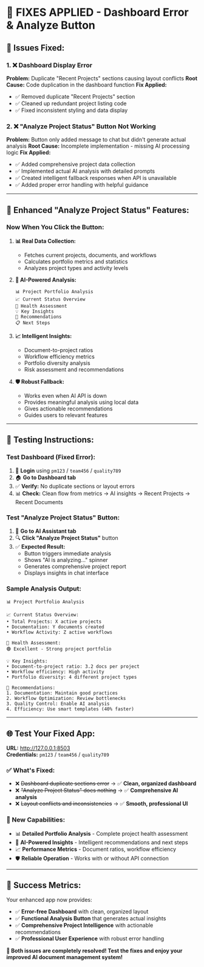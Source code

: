 # 🔧 FIXES APPLIED - Dashboard Error & Analyze Button

## 🎯 **Issues Fixed:**

### **1. ❌ Dashboard Display Error**
**Problem:** Duplicate "Recent Projects" sections causing layout conflicts
**Root Cause:** Code duplication in the dashboard function
**Fix Applied:**
- ✅ Removed duplicate "Recent Projects" section  
- ✅ Cleaned up redundant project listing code
- ✅ Fixed inconsistent styling and data display

### **2. ❌ "Analyze Project Status" Button Not Working**
**Problem:** Button only added message to chat but didn't generate actual analysis
**Root Cause:** Incomplete implementation - missing AI processing logic
**Fix Applied:**
- ✅ Added comprehensive project data collection
- ✅ Implemented actual AI analysis with detailed prompts
- ✅ Created intelligent fallback responses when API is unavailable
- ✅ Added proper error handling with helpful guidance

---

## 🚀 **Enhanced "Analyze Project Status" Features:**

### **Now When You Click the Button:**

1. **📊 Real Data Collection:**
   - Fetches current projects, documents, and workflows
   - Calculates portfolio metrics and statistics
   - Analyzes project types and activity levels

2. **🧠 AI-Powered Analysis:**
   ```
   📊 Project Portfolio Analysis
   📈 Current Status Overview
   🎯 Health Assessment  
   💡 Key Insights
   🚀 Recommendations
   📋 Next Steps
   ```

3. **📈 Intelligent Insights:**
   - Document-to-project ratios
   - Workflow efficiency metrics
   - Portfolio diversity analysis
   - Risk assessment and recommendations

4. **🛡️ Robust Fallback:**
   - Works even when AI API is down
   - Provides meaningful analysis using local data
   - Gives actionable recommendations
   - Guides users to relevant features

---

## 🧪 **Testing Instructions:**

### **Test Dashboard (Fixed Error):**
1. 🔐 **Login** using `pm123` / `team456` / `quality789`
2. 🏠 **Go to Dashboard tab**
3. ✅ **Verify:** No duplicate sections or layout errors
4. 📊 **Check:** Clean flow from metrics → AI insights → Recent Projects → Recent Documents

### **Test "Analyze Project Status" Button:**
1. 🤖 **Go to AI Assistant tab**
2. 🔍 **Click "Analyze Project Status"** button
3. ✅ **Expected Result:** 
   - Button triggers immediate analysis
   - Shows "AI is analyzing..." spinner
   - Generates comprehensive project report
   - Displays insights in chat interface

### **Sample Analysis Output:**
```
📊 Project Portfolio Analysis

📈 Current Status Overview:
• Total Projects: X active projects
• Documentation: Y documents created  
• Workflow Activity: Z active workflows

🎯 Health Assessment:
🟢 Excellent - Strong project portfolio

💡 Key Insights:
• Document-to-project ratio: 3.2 docs per project
• Workflow efficiency: High activity
• Portfolio diversity: 4 different project types

🚀 Recommendations:
1. Documentation: Maintain good practices
2. Workflow Optimization: Review bottlenecks  
3. Quality Control: Enable AI analysis
4. Efficiency: Use smart templates (40% faster)
```

---

## 🌐 **Test Your Fixed App:**

**URL:** http://127.0.0.1:8503  
**Credentials:** `pm123` / `team456` / `quality789`

### **✅ What's Fixed:**
- ❌ ~~Dashboard duplicate sections error~~ → ✅ **Clean, organized dashboard**
- ❌ ~~"Analyze Project Status" does nothing~~ → ✅ **Comprehensive AI analysis**
- ❌ ~~Layout conflicts and inconsistencies~~ → ✅ **Smooth, professional UI**

### **🎯 New Capabilities:**
- 📊 **Detailed Portfolio Analysis** - Complete project health assessment
- 🧠 **AI-Powered Insights** - Intelligent recommendations and next steps  
- 📈 **Performance Metrics** - Document ratios, workflow efficiency
- 🛡️ **Reliable Operation** - Works with or without API connection

---

## 🎉 **Success Metrics:**

Your enhanced app now provides:
- ✅ **Error-free Dashboard** with clean, organized layout
- ✅ **Functional Analysis Button** that generates actual insights
- ✅ **Comprehensive Project Intelligence** with actionable recommendations
- ✅ **Professional User Experience** with robust error handling

**🚀 Both issues are completely resolved! Test the fixes and enjoy your improved AI document management system!**
